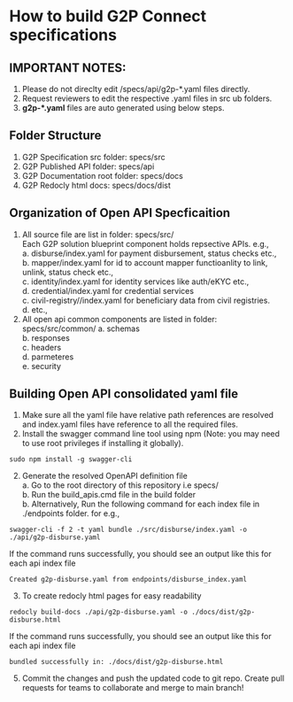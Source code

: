 # How to build G2P Connect specifications

## IMPORTANT NOTES: 
1. Please do not direclty edit /specs/api/g2p-*.yaml files directly. 
2. Request reviewers to edit the respective .yaml files in src ub folders.
3. <b>g2p-*.yaml</b> files are auto generated using below steps.

## Folder Structure
1. G2P Specification src folder: specs/src
2. G2P Published API folder: specs/api
3. G2P Documentation root folder: specs/docs
4. G2P Redocly html docs: specs/docs/dist

## Organization of Open API Specficaition 
1. All source file are list in folder: specs/src/ <br>
    Each G2P solution blueprint component holds repsective APIs. e.g., <br>
    a. disburse/index.yaml for payment disbursement, status checks etc., <br>
    b. mapper/index.yaml for id to account mapper functioanlity to link, unlink, status check etc., <br>
    c. identity/index.yaml for identity services like auth/eKYC etc., <br>
    d. credential/index.yaml for credential services <br>
    c. civil-registry//index.yaml for beneficiary data from civil registries. <br>
    d. etc.,
2. All open api common components are listed in folder: specs/src/common/
    a. schemas <br>
    b. responses <br>
    c. headers <br>
    d. parmeteres <br>
    e. security <br>

## Building Open API consolidated yaml file
1. Make sure all the yaml file have relative path references are resolved and index.yaml files have reference to all the required files.
1. Install the swagger command line tool using npm (Note: you may need to use root privileges if installing it globally).

```
sudo npm install -g swagger-cli
```
2. Generate the resolved OpenAPI definition file <br>
    a. Go to the root directory of this repository i.e specs/ <br>
    b. Run the build_apis.cmd file in the build folder<br>
    b. Alternatively, Run the following command for each index file in ./endpoints folder. for e.g., <br>

```
swagger-cli -f 2 -t yaml bundle ./src/disburse/index.yaml -o ./api/g2p-disburse.yaml
```

If the command runs successfully, you should see an output like this for each api index file
```
Created g2p-disburse.yaml from endpoints/disburse_index.yaml
```

3. To create redocly html pages for easy readability 

```
redocly build-docs ./api/g2p-disburse.yaml -o ./docs/dist/g2p-disburse.html
```

If the command runs successfully, you should see an output like this for each api index file
```
bundled successfully in: ./docs/dist/g2p-disburse.html
```

5. Commit the changes and push the updated code to git repo. Create pull requests for teams to collaborate and merge to main branch!
